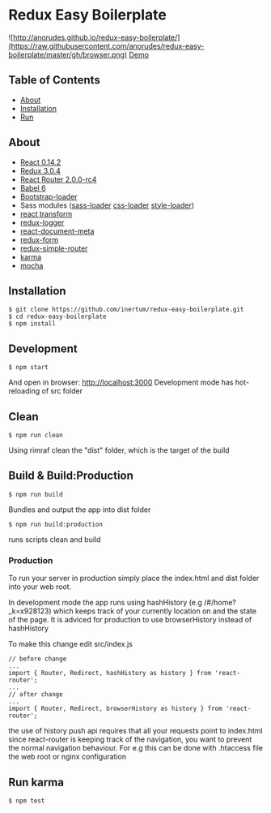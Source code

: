 Redux Easy Boilerplate
=========================

![http://anorudes.github.io/redux-easy-boilerplate/](https://raw.githubusercontent.com/anorudes/redux-easy-boilerplate/master/gh/browser.png)
[Demo](http://anorudes.github.io/redux-easy-boilerplate/)

## Table of Contents

- [About](#about)
- [Installation](#installation)
- [Run](#run)

## About
- [React 0.14.2](https://github.com/facebook/react)
- [Redux 3.0.4](https://github.com/gaearon/redux)
- [React Router 2.0.0-rc4](https://github.com/rackt/react-router)
- [Babel 6](https://github.com/babel/babel)
- [Bootstrap-loader](https://github.com/shakacode/bootstrap-loader)
- Sass modules ([sass-loader](https://github.com/jtangelder/sass-loader) [css-loader](https://github.com/webpack/css-loader) [style-loader](https://github.com/webpack/style-loader))
- [react transform](https://github.com/gaearon/react-transform)
- [redux-logger](https://github.com/fcomb/redux-logger)
- [react-document-meta](https://github.com/kodyl/react-document-meta)
- [redux-form](https://github.com/erikras/redux-form)
- [redux-simple-router](https://github.com/jlongster/redux-simple-router)
- [karma](https://github.com/karma-runner/karma)
- [mocha](https://github.com/mochajs/mocha)

## Installation
```
$ git clone https://github.com/inertum/redux-easy-boilerplate.git
$ cd redux-easy-boilerplate
$ npm install
```

## Development
```
$ npm start
```
And open in browser: [http://localhost:3000](http://localhost:3000)
Development mode has hot-reloading of src folder

## Clean
```
$ npm run clean
```
Using rimraf clean the "dist" folder, which is the target of the build

## Build & Build:Production
```
$ npm run build
```
Bundles and output the app into dist folder
```
$ npm run build:production
```
runs scripts clean and build
### Production
To run your server in production simply place the index.html and dist folder into
your web root.

In development mode the app runs using hashHistory (e.g /#/home?_k=x928123) which
keeps track of your currently location on and the state of the page. It is adviced
for production to use browserHistory instead of hashHistory

To make this change edit src/index.js
```
// before change
...
import { Router, Redirect, hashHistory as history } from 'react-router'; 
...
// after change
...
import { Router, Redirect, browserHistory as history } from 'react-router';

```

the use of history push api requires that all your requests point to index.html
since react-router is keeping track of the navigation, you want to prevent
the normal navigation behaviour. For e.g this can be done with .htaccess file the web root or nginx configuration

## Run karma
```
$ npm test
```
